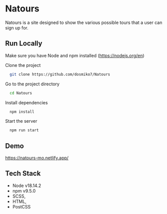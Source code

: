 
# Natours

Natours is a site designed to show the various possible tours that a user can sign up for. 





## Run Locally

Make sure you have Node and npm installed (https://nodejs.org/en)

Clone the project

```bash
  git clone https://github.com/dosmiko7/Natours
```

Go to the project directory

```bash
  cd Natours
```

Install dependencies

```bash
  npm install
```

Start the server

```bash
  npm run start
```


## Demo

https://natours-mo.netlify.app/


## Tech Stack
- Node v18.14.2
- npm v9.5.0
- SCSS, 
- HTML,
- PostCSS




